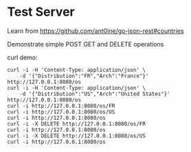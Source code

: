 # Test Server

Learn from https://github.com/ant0ine/go-json-rest#countries

Demonstrate simple POST GET and DELETE operations

curl demo:
```
curl -i -H 'Content-Type: application/json' \
    -d '{"Distribution":"FR","Arch":"France"}' http://127.0.0.1:8080/os
curl -i -H 'Content-Type: application/json' \
    -d '{"Distribution":"US","Arch":"United States"}' http://127.0.0.1:8080/os
curl -i http://127.0.0.1:8080/os/FR
curl -i http://127.0.0.1:8080/os/US
curl -i http://127.0.0.1:8080/os
curl -i -X DELETE http://127.0.0.1:8080/os/FR
curl -i http://127.0.0.1:8080/os
curl -i -X DELETE http://127.0.0.1:8080/os/US
curl -i http://127.0.0.1:8080/os
```

